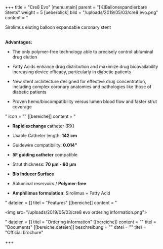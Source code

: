 +++
title = "Cre8 Evo"
[menu.main]
parent = "[K]Ballonexpandierbare Stents"
weight = 5
[ueberblick]
bild = "/uploads/2019/05/03/cre8 evo.png"
content = "<p>Sirolimus eluting balloon expandable coronary stent</p><p></p><p><br><strong>Advantages:</strong></p><ul><li><p>The only polymer-free technology able to precisely control abluminal drug elution</p></li><li><p>Fatty Acids enhance drug distribution and maximize drug bioavailability increasing device efficacy, particularly in diabetic patients</p></li><li><p>New stent architecture designed for effective drug concentration, including complex coronary anatomies and pathologies like those of diabetic patients</p></li><li><p>Proven hemo/biocompatibility versus lumen blood flow and faster strut coverage</p></li></ul>"
icon = ""
[[bereiche]]
content = "<ul><li><p><strong>Rapid exchange </strong>catheter (RX)</p></li><li><p>Usable Catheter length: <strong>142 cm</strong></p></li><li><p>Guidewire compatibility: <strong>0.014”</strong></p></li><li><p><strong>5F guiding catheter</strong> compatible</p></li><li><p>Strut thickness: <strong>70 μm - 80 μm</strong></p></li><li><p><strong>Bio Inducer Surface</strong></p></li><li><p>Abluminal reservoirs / <strong>Polymer-free</strong></p></li><li><p><strong>Amphilimus formulation</strong>: Sirolimus + Fatty Acid</p></li></ul>"
dateien = []
titel = "Features"
[[bereiche]]
content = "<p><img src=\"/uploads/2019/05/03/cre8 evo ordering information.png\"></p>"
dateien = []
titel = "Ordering information"
[[bereiche]]
content = ""
titel = "Documents"
[[bereiche.dateien]]
beschreibung = ""
datei = ""
titel = "Official brochure"

+++
